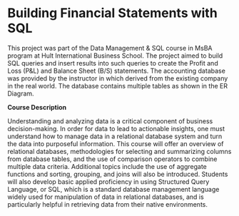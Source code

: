 # Building Financial Statements with SQL

This project was part of the Data Management & SQL course in MsBA program at Hult International Business School. The project aimed to build SQL queries and insert results into such queries to create the Profit and Loss (P&L) and Balance Sheet (B/S) statements. The accounting database was provided by the instructor in which derived from the existing company in the real world. The database contains multiple tables as shown in the ER Diagram.

**Course Description**

Understanding and analyzing data is a critical component of business decision-making. In order for data to lead to actionable insights, 
one must understand how to manage data in a relational database system and turn the data into purposeful information. 
This course will offer an overview of relational databases, methodologies for selecting and summarizing columns from database tables, 
and the use of comparison operators to combine multiple data criteria. Additional topics include the use of aggregate functions and sorting, 
grouping, and joins will also be introduced. Students will also develop basic applied proficiency in using Structured Query Language, or SQL, 
which is a standard database management language widely used for manipulation of data in relational databases, and is particularly helpful in retrieving data from their native environments.
